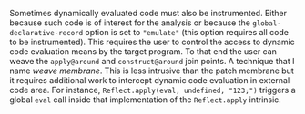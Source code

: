Sometimes dynamically evaluated code must also be instrumented. Either because
such code is of interest for the analysis or because the
`global-declarative-record` option is set to `"emulate"` (this option requires
all code to be instrumented). This requires the user to control the access to
dynamic code evaluation means by the target program. To that end the user can
weave the `apply@around` and `construct@around` join points. A technique that I
name _weave membrane_. This is less intrusive than the patch membrane but it
requires additional work to intercept dynamic code evaluation in external code
area. For instance, `Reflect.apply(eval, undefined, "123;")` triggers a global
`eval` call inside that implementation of the `Reflect.apply` intrinsic.
